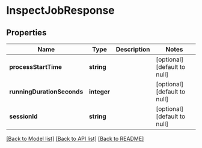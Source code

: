 # InspectJobResponse

## Properties
Name | Type | Description | Notes
------------ | ------------- | ------------- | -------------
**processStartTime** | **string** |  | [optional] [default to null]
**runningDurationSeconds** | **integer** |  | [optional] [default to null]
**sessionId** | **string** |  | [optional] [default to null]

[[Back to Model list]](../README.md#documentation-for-models) [[Back to API list]](../README.md#documentation-for-api-endpoints) [[Back to README]](../README.md)


